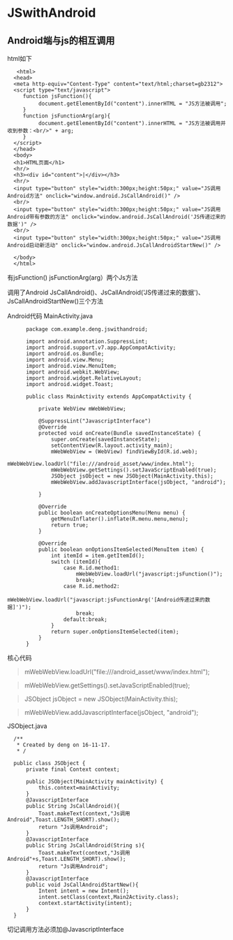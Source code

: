 # JSwithAndroid
 Android端与js的相互调用
 ---
 html如下

       <html>
      <head>
      <meta http-equiv="Content-Type" content="text/html;charset=gb2312">
      <script type="text/javascript">
         function jsFunction(){
              document.getElementById("content").innerHTML = "JS方法被调用";
         }
         function jsFunctionArg(arg){
              document.getElementById("content").innerHTML = "JS方法被调用并收到参数：<br/>" + arg;
         }
      </script>
      </head>
      <body>
      <h1>HTML页面</h1>
      <hr/>
      <h3><div id="content">|</div></h3>
      <hr/>
      <input type="button" style="width:300px;height:50px;" value="JS调用Android方法" onclick="window.android.JsCallAndroid()" />
      <br/>
      <input type="button" style="width:300px;height:50px;" value="JS调用Android带有参数的方法" onclick="window.android.JsCallAndroid('JS传递过来的数据')" />
      <br/>
      <input type="button" style="width:300px;height:50px;" value="JS调用Android启动新活动" onclick="window.android.JsCallAndroidStartNew()" />

      </body>
      </html>

有jsFunction() jsFunctionArg(arg）两个Js方法

调用了Android JsCallAndroid()、JsCallAndroid('JS传递过来的数据')、JsCallAndroidStartNew()三个方法


Android代码 MainActivity.java

          package com.example.deng.jswithandroid;

          import android.annotation.SuppressLint;
          import android.support.v7.app.AppCompatActivity;
          import android.os.Bundle;
          import android.view.Menu;
          import android.view.MenuItem;
          import android.webkit.WebView;
          import android.widget.RelativeLayout;
          import android.widget.Toast;

          public class MainActivity extends AppCompatActivity {

              private WebView mWebWebView;

              @SuppressLint("JavascriptInterface")
              @Override
              protected void onCreate(Bundle savedInstanceState) {
                  super.onCreate(savedInstanceState);
                  setContentView(R.layout.activity_main);
                  mWebWebView = (WebView) findViewById(R.id.web);
                  mWebWebView.loadUrl("file:///android_asset/www/index.html");
                  mWebWebView.getSettings().setJavaScriptEnabled(true);
                  JSObject jsObject = new JSObject(MainActivity.this);
                  mWebWebView.addJavascriptInterface(jsObject, "android");

              }

              @Override
              public boolean onCreateOptionsMenu(Menu menu) {
                  getMenuInflater().inflate(R.menu.menu,menu);
                  return true;
              }

              @Override
              public boolean onOptionsItemSelected(MenuItem item) {
                  int itemId = item.getItemId();
                  switch (itemId){
                      case R.id.method1:
                          mWebWebView.loadUrl("javascript:jsFunction()");
                          break;
                      case R.id.method2:
                          mWebWebView.loadUrl("javascript:jsFunctionArg('[Android传递过来的数据]')");
                          break;
                      default:break;
                  }
                  return super.onOptionsItemSelected(item);
              }
          }

核心代码
>mWebWebView.loadUrl("file:///android_asset/www/index.html");

>mWebWebView.getSettings().setJavaScriptEnabled(true);

>JSObject jsObject = new JSObject(MainActivity.this);

>mWebWebView.addJavascriptInterface(jsObject, "android");

JSObject.java

      /**
       * Created by deng on 16-11-17.
       * /

      public class JSObject {
          private final Context context;

          public JSObject(MainActivity mainActivity) {
              this.context=mainActivity;
          }
          @JavascriptInterface
          public String JsCallAndroid(){
              Toast.makeText(context,"Js调用Android",Toast.LENGTH_SHORT).show();
              return "Js调用Android";
          }
          @JavascriptInterface
          public String JsCallAndroid(String s){
              Toast.makeText(context,"Js调用Android"+s,Toast.LENGTH_SHORT).show();
              return "Js调用Android";
          }
          @JavascriptInterface
          public void JsCallAndroidStartNew(){
              Intent intent = new Intent();
              intent.setClass(context,Main2Activity.class);
              context.startActivity(intent);
          }
      }

切记调用方法必须加@JavascriptInterface
